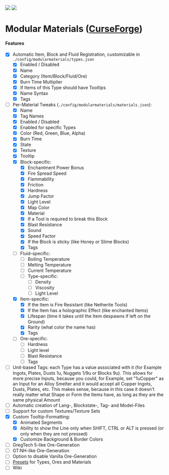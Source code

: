 [![](http://cf.way2muchnoise.eu/381517.svg)](https://www.curseforge.com/minecraft/mc-mods/modular-materials) [![](http://cf.way2muchnoise.eu/versions/381517.svg)](https://www.curseforge.com/minecraft/mc-mods/modular-materials)

Modular Materials ([CurseForge](https://www.curseforge.com/minecraft/mc-mods/modular-materials))
=================

#### Features

 - [x] Automatic Item, Block and Fluid Registration, customizable in `./config/modularmaterials/types.json`
    - [x] Enabled / Disabled
    - [x] Name
    - [x] Category (Item/Block/Fluid/Ore)
    - [x] Burn Time Multiplier
    - [x] If Items of this Type should have Tooltips
    - [x] Name Syntax
    - [x] Tags
 - [ ] Per-Material Tweaks (`./config/modularmaterials/materials.json`):
    - [x] Name
    - [x] Tag Names
    - [x] Enabled / Disabled
    - [x] Enabled for specific Types
    - [x] Color (Red, Green, Blue, Alpha)
    - [x] Burn Time
    - [x] State
    - [x] Texture
    - [x] Tooltip
    - [x] Block-specific:
      - [x] Enchantment Power Bonus
      - [x] Fire Spread Speed
      - [x] Flammability
      - [x] Friction
      - [x] Hardness
      - [x] Jump Factor
      - [x] Light Level
      - [x] Map Color
      - [x] Material
      - [x] If a Tool is required to break this Block
      - [x] Blast Resistance
      - [x] Sound
      - [x] Speed Factor
      - [x] If the Block is sticky (like Honey or Slime Blocks)
      - [x] Tags
    - [ ] Fluid-specific:
      - [ ] Boiling Temperature
      - [ ] Melting Temperature
      - [ ] Current Temperature
      - [ ] Type-specific:
        - [ ] Density
        - [ ] Viscosity
        - [ ] Light Level
    - [x] Item-specific:
      - [x] If the Item is Fire Resistant (like Netherite Tools)
      - [x] If the Item has a holographic Effect (like enchanted Items)
      - [x] Lifespan (time it takes until the Item despawns if left on the Ground)
      - [x] Rarity (what color the name has)
      - [x] Tags
    - [ ] Ore-specific:
      - [ ] Hardness
      - [ ] Light level
      - [ ] Blast Resistance
      - [ ] Tags
 - [ ] Unit-based Tags: each Type has a value associated with it (for Example Ingots, Plates, Dusts 1u, Nuggets 1/9u or Blocks 9u). This allows for more precise Inputs, because you could, for Example, set "1uCopper" as an Input for an Alloy Smelter and it would accept all Copper Ingots, Dusts, Plates, etc. This makes sense, because in this case it doesn't really matter what Shape or Form the Items have, as long as they are the same physical Amount
 - [ ] Automatic creation of Lang-, Blockstate-, Tag- and Model-Files
 - [ ] Support for custom Textures/Texture Sets
 - [x] Custom Tooltip-Formatting:
    - [x] Animated Segments
    - [x] Ability to show the Line only when SHIFT, CTRL or ALT is pressed (or only when they are not pressed)
    - [x] Customize Background & Border Colors
 - [ ] GregTech 5-like Ore-Generation
 - [ ] GT:NH-like Ore-Generation
 - [ ] Option to disable Vanilla Ore-Generation
 - [ ] [Presets](presets/) for Types, Ores and Materials
 - [ ] Wiki
